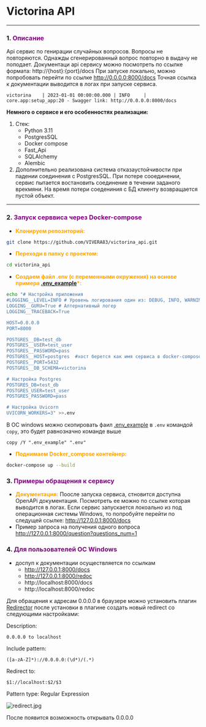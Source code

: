 # Victorina API

___

<span id="0"></span>

### <span id="1">1. </span><span style="color:purple">Описание</span>

Api сервис по генирации случайных вопросов. Вопросы не повторяются. Однажды сгенерированный вопрос повторно
в выдачу не поподает. Документаци api сервису можно посмотреть по ссылке формата: http://{host}:{port}/docs
При запуске локально, можно попробовать перейти по ссылке http://0.0.0.0:8000/docs
Точная ссылка к документации выводится в логах при запуске сервиса.

```
victorina    | 2023-01-01 00:00:00.000 | INFO     | core.app:setup_app:20 - Swagger link: http://0.0.0.0:8000/docs
```

__Немного о сервисе и его особенностях реализации:__

1. Стек:
    * Python 3.11
    * PostgresSQL
    * Docker compose
    * Fast_Api
    * SQLAlchemy
    * Alembic
2. Дополнительно реализована система отказаустойчивости при падении соединения с PostgresSQL.
   При потере сооединении, сервис пытается востановить соединение в течении заданого врекмяни.
   На время потери соедениния с БД клиенту возвращается пустой объект.
___

### <span id="2">2. </span><span style="color:purple">Запуск серввиса через Docker-compose</span>

* </span><span style="color:orange">__Клонируем репозиторий:__</span>

```bash
git clone https://github.com/VIVERA83/victorina_api.git
```

* </span><span style="color:orange">__Переходи в папку с проектом:__</span>

```bash
cd victorina_api
```

* </span><span style="color:orange">__Создаем файл .env (с переменными окружения) на основе
  примера [.env_example](.env_example)*:__</span>

```bash
echo "# Настройка приложения
#LOGGING__LEVEL=INFO # Уровень логирования один из: DEBUG, INFO, WARNING, ERROR, CRITICAL
LOGGING__GURU=True # Алтернативный логер
LOGGING__TRACEBACK=True 

HOST=0.0.0.0
PORT=8000

POSTGRES__DB=test_db
POSTGRES__USER=test_user
POSTGRES__PASSWORD=pass
POSTGRES__HOST=postgres  #хост берется как имя сервиса в docker-compose.
POSTGRES__PORT=5432
POSTGRES__DB_SCHEMA=victorina

# Настройка Postgres
POSTGRES_DB=test_db
POSTGRES_USER=test_user
POSTGRES_PASSWORD=pass

# Настройка Uvicorn
UVICORN_WORKERS=3" >>.env
```
В ОС windows можно скопировать фаил [.env_example](.env_example) в `.env` командой `copy`, это будет равнозначно команде выше

```shell
copy /Y ".env_example" ".env"
```
* </span><span style="color:orange">__Поднимаем Docker_compose контейнер:__</span>

```bash
docker-compose up --build
```

### <span id="3">3. </span><span style="color:purple">Примеры обращения к сервису</span>

* </span><span style="color:orange">__Документация:__</span>
  Поосле запуска сервиса, стновится доступна OpenAPi документация. Посмотреть ее можно по ссылке которая выводится в
  логах.
  Если сервис запускается локоально из под операционная системы Windows, то попробуйте перейти по следущей ссылке:
  http://127.0.0.1:8000/docs
* Пример запроса на получения одного вопроса http://127.0.0.1:8000/question?questions_num=1


### <span id="4">4. </span><span style="color:purple">Для пользователей ОС Windows</span>

* доспуп к документации осуществляется по ссылкам
    * http://127.0.0.1:8000/docs
    * http://127.0.0.1:8000/redoc
    * http://localhost:8000/docs
    * http://localhost:8000/redoc

Для обращения к адресам 0.0.0.0 в браузере можно установить плагин
[Redirector](https://chrome.google.com/webstore/detail/redirector/ocgpenflpmgnfapjedencafcfakcekcd/related)
после установки в плагине создать новый redirect со следующими настройками:

Description:

```commandline
0.0.0.0 to localhost
```

Include pattern:

```commandline
([a-zA-Z]*)://0.0.0.0:(\d*)/(.*)
```

Redirect to:

```commandline
$1://localhost:$2/$3
```

Pattern type: Regular Expression

![redirect.jpg](doc%2Fredirect.jpg)

После появится возможность открывать 0.0.0.0   

